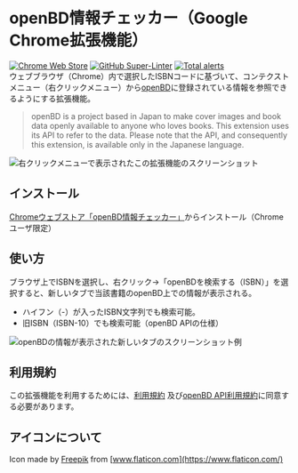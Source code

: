 # openBD情報チェッカー（Google Chrome拡張機能）
[![Chrome Web Store](https://img.shields.io/chrome-web-store/v/jmbcpombnleepfponcjibgeohkfcocgg)](https://chrome.google.com/webstore/detail/openbd%E6%83%85%E5%A0%B1%E3%83%81%E3%82%A7%E3%83%83%E3%82%AB%E3%83%BC/jmbcpombnleepfponcjibgeohkfcocgg?hl=ja) [![GitHub Super-Linter](https://github.com/ttsukagoshi/openbd-checker/workflows/Lint%20Code%20Base/badge.svg)](https://github.com/marketplace/actions/super-linter) [![Total alerts](https://img.shields.io/lgtm/alerts/g/ttsukagoshi/openbd-checker.svg?logo=lgtm&logoWidth=18)](https://lgtm.com/projects/g/ttsukagoshi/openbd-checker/alerts/)  
ウェブブラウザ（Chrome）内で選択したISBNコードに基づいて、コンテクストメニュー（右クリックメニュー）から[openBD](https://openbd.jp/)に登録されている情報を参照できるようにする拡張機能。

<blockquote>
openBD is a project based in Japan to make cover images and book data openly available to anyone who loves books. This extension uses its API to refer to the data. Please note that the API, and consequently this extension, is available only in the Japanese language.
</blockquote>

![右クリックメニューで表示されたこの拡張機能のスクリーンショット](https://www.scriptable-assets.page/assets/images/openBD-checker/screenshot_openBD_1.jpg)

## インストール
[Chromeウェブストア「openBD情報チェッカー」](https://chrome.google.com/webstore/detail/openbd%E6%83%85%E5%A0%B1%E3%83%81%E3%82%A7%E3%83%83%E3%82%AB%E3%83%BC/jmbcpombnleepfponcjibgeohkfcocgg?hl=ja)からインストール（Chromeユーザ限定）

## 使い方
ブラウザ上でISBNを選択し、右クリック→「openBDを検索する（ISBN）」を選択すると、新しいタブで当該書籍のopenBD上での情報が表示される。
- ハイフン（-）が入ったISBN文字列でも検索可能。
- 旧ISBN（ISBN-10）でも検索可能（openBD APIの仕様）

![openBDの情報が表示された新しいタブのスクリーンショット例](https://www.scriptable-assets.page/assets/images/openBD-checker/screenshot_openBD_2.jpg)

## 利用規約
この拡張機能を利用するためには、[利用規約](https://www.scriptable-assets.page/terms-and-conditions/) 及び[openBD API利用規約](https://openbd.jp/terms/)に同意する必要があります。

## アイコンについて
Icon made by [Freepik](https://www.flaticon.com/authors/freepik) from [www.flaticon.com](https://www.flaticon.com/)
